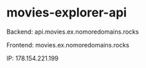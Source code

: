 # movies-explorer-api

Backend: api.movies.ex.nomoredomains.rocks

Frontend: movies.ex.nomoredomains.rocks

IP: 178.154.221.199
